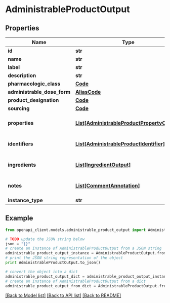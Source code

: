 # AdministrableProductOutput


## Properties
Name | Type | Description | Notes
------------ | ------------- | ------------- | -------------
**id** | **str** |  | 
**name** | **str** |  | 
**label** | **str** |  | [optional] 
**description** | **str** |  | [optional] 
**pharmacologic_class** | [**Code**](Code.md) |  | [optional] 
**administrable_dose_form** | [**AliasCode**](AliasCode.md) |  | 
**product_designation** | [**Code**](Code.md) |  | 
**sourcing** | [**Code**](Code.md) |  | [optional] 
**properties** | [**List[AdministrableProductPropertyOutput]**](AdministrableProductPropertyOutput.md) |  | [optional] [default to []]
**identifiers** | [**List[AdministrableProductIdentifier]**](AdministrableProductIdentifier.md) |  | [optional] [default to []]
**ingredients** | [**List[IngredientOutput]**](IngredientOutput.md) |  | [optional] [default to []]
**notes** | [**List[CommentAnnotation]**](CommentAnnotation.md) |  | [optional] [default to []]
**instance_type** | **str** |  | 

## Example

```python
from openapi_client.models.administrable_product_output import AdministrableProductOutput

# TODO update the JSON string below
json = "{}"
# create an instance of AdministrableProductOutput from a JSON string
administrable_product_output_instance = AdministrableProductOutput.from_json(json)
# print the JSON string representation of the object
print AdministrableProductOutput.to_json()

# convert the object into a dict
administrable_product_output_dict = administrable_product_output_instance.to_dict()
# create an instance of AdministrableProductOutput from a dict
administrable_product_output_from_dict = AdministrableProductOutput.from_dict(administrable_product_output_dict)
```
[[Back to Model list]](../README.md#documentation-for-models) [[Back to API list]](../README.md#documentation-for-api-endpoints) [[Back to README]](../README.md)


